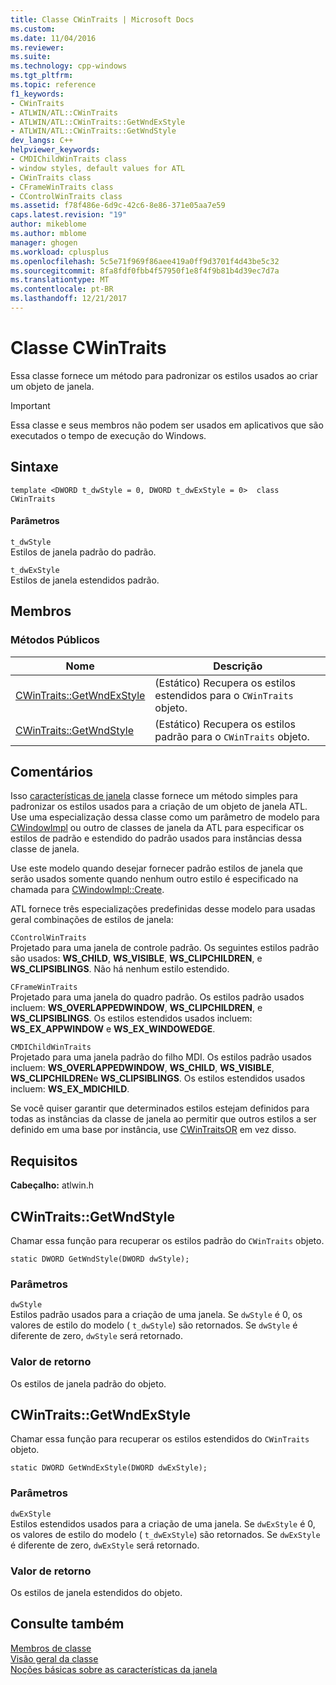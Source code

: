 ```yaml
---
title: Classe CWinTraits | Microsoft Docs
ms.custom: 
ms.date: 11/04/2016
ms.reviewer: 
ms.suite: 
ms.technology: cpp-windows
ms.tgt_pltfrm: 
ms.topic: reference
f1_keywords:
- CWinTraits
- ATLWIN/ATL::CWinTraits
- ATLWIN/ATL::CWinTraits::GetWndExStyle
- ATLWIN/ATL::CWinTraits::GetWndStyle
dev_langs: C++
helpviewer_keywords:
- CMDIChildWinTraits class
- window styles, default values for ATL
- CWinTraits class
- CFrameWinTraits class
- CControlWinTraits class
ms.assetid: f78f486e-6d9c-42c6-8e86-371e05aa7e59
caps.latest.revision: "19"
author: mikeblome
ms.author: mblome
manager: ghogen
ms.workload: cplusplus
ms.openlocfilehash: 5c5e71f969f86aee419a0ff9d3701f4d43be5c32
ms.sourcegitcommit: 8fa8fdf0fbb4f57950f1e8f4f9b81b4d39ec7d7a
ms.translationtype: MT
ms.contentlocale: pt-BR
ms.lasthandoff: 12/21/2017
---
```

# <a name="cwintraits-class"></a>Classe CWinTraits
Essa classe fornece um método para padronizar os estilos usados ao criar um objeto de janela.  
  
> [!IMPORTANT]
>  Essa classe e seus membros não podem ser usados em aplicativos que são executados o tempo de execução do Windows.  
  
## <a name="syntax"></a>Sintaxe  
  
```
template <DWORD t_dwStyle = 0, DWORD t_dwExStyle = 0>  class CWinTraits
```  
  
#### <a name="parameters"></a>Parâmetros  
 `t_dwStyle`  
 Estilos de janela padrão do padrão.  
  
 `t_dwExStyle`  
 Estilos de janela estendidos padrão.  
  
## <a name="members"></a>Membros  
  
### <a name="public-methods"></a>Métodos Públicos  
  
|Nome|Descrição|  
|----------|-----------------|  
|[CWinTraits::GetWndExStyle](#getwndexstyle)|(Estático) Recupera os estilos estendidos para o `CWinTraits` objeto.|  
|[CWinTraits::GetWndStyle](#getwndstyle)|(Estático) Recupera os estilos padrão para o `CWinTraits` objeto.|  
  
## <a name="remarks"></a>Comentários  
 Isso [características de janela](../../atl/understanding-window-traits.md) classe fornece um método simples para padronizar os estilos usados para a criação de um objeto de janela ATL. Use uma especialização dessa classe como um parâmetro de modelo para [CWindowImpl](../../atl/reference/cwindowimpl-class.md) ou outro de classes de janela da ATL para especificar os estilos de padrão e estendido do padrão usados para instâncias dessa classe de janela.  
  
 Use este modelo quando desejar fornecer padrão estilos de janela que serão usados somente quando nenhum outro estilo é especificado na chamada para [CWindowImpl::Create](../../atl/reference/cwindowimpl-class.md#create).  
  
 ATL fornece três especializações predefinidas desse modelo para usadas geral combinações de estilos de janela:  
  
 `CControlWinTraits`  
 Projetado para uma janela de controle padrão. Os seguintes estilos padrão são usados: **WS_CHILD**, **WS_VISIBLE**, **WS_CLIPCHILDREN**, e **WS_CLIPSIBLINGS**. Não há nenhum estilo estendido.  
  
 `CFrameWinTraits`  
 Projetado para uma janela do quadro padrão. Os estilos padrão usados incluem: **WS_OVERLAPPEDWINDOW**, **WS_CLIPCHILDREN**, e **WS_CLIPSIBLINGS**. Os estilos estendidos usados incluem: **WS_EX_APPWINDOW** e **WS_EX_WINDOWEDGE**.  
  
 `CMDIChildWinTraits`  
 Projetado para uma janela padrão do filho MDI. Os estilos padrão usados incluem: **WS_OVERLAPPEDWINDOW**, **WS_CHILD**, **WS_VISIBLE**, **WS_CLIPCHILDREN**e **WS_CLIPSIBLINGS**. Os estilos estendidos usados incluem: **WS_EX_MDICHILD**.  
  
 Se você quiser garantir que determinados estilos estejam definidos para todas as instâncias da classe de janela ao permitir que outros estilos a ser definido em uma base por instância, use [CWinTraitsOR](../../atl/reference/cwintraitsor-class.md) em vez disso.  
  
## <a name="requirements"></a>Requisitos  
 **Cabeçalho:** atlwin.h  
  
##  <a name="getwndstyle"></a>CWinTraits::GetWndStyle  
 Chamar essa função para recuperar os estilos padrão do `CWinTraits` objeto.  
  
```
static DWORD GetWndStyle(DWORD dwStyle);
```  
  
### <a name="parameters"></a>Parâmetros  
 `dwStyle`  
 Estilos padrão usados para a criação de uma janela. Se `dwStyle` é 0, os valores de estilo do modelo ( `t_dwStyle`) são retornados. Se `dwStyle` é diferente de zero, `dwStyle` será retornado.  
  
### <a name="return-value"></a>Valor de retorno  
 Os estilos de janela padrão do objeto.  
  
##  <a name="getwndexstyle"></a>CWinTraits::GetWndExStyle  
 Chamar essa função para recuperar os estilos estendidos do `CWinTraits` objeto.  
  
```
static DWORD GetWndExStyle(DWORD dwExStyle);
```  
  
### <a name="parameters"></a>Parâmetros  
 `dwExStyle`  
 Estilos estendidos usados para a criação de uma janela. Se `dwExStyle` é 0, os valores de estilo do modelo ( `t_dwExStyle`) são retornados. Se `dwExStyle` é diferente de zero, `dwExStyle` será retornado.  
  
### <a name="return-value"></a>Valor de retorno  
 Os estilos de janela estendidos do objeto.  
  
## <a name="see-also"></a>Consulte também  
 [Membros de classe](http://msdn.microsoft.com/en-us/dbe6a147-3f01-4aea-a3fb-fe6ebadc31f8)   
 [Visão geral da classe](../../atl/atl-class-overview.md)   
 [Noções básicas sobre as características da janela](../../atl/understanding-window-traits.md)
